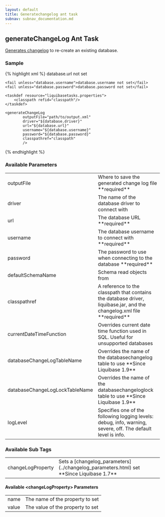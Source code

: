 ```yaml
---
layout: default
title: Generatechangelog ant task
subnav: subnav_documentation.md
---
```


## generateChangeLog Ant Task ##

[Generates changelog](../generating_changelogs.html) to re-create an existing database.


### Sample ###

{% highlight xml %}
<target name="generateChangelog" depends="prepare">
    <fail unless="database.url">database.url not set</fail>

    <fail unless="database.username">database.username not set</fail>
    <fail unless="database.password">database.password not set</fail>

    <taskdef resource="liquibasetasks.properties">
        <classpath refid="classpath"/>
    </taskdef>

    <generateChangeLog
            outputFile="path/to/output.xml"
            driver="${database.driver}"
            url="${database.url}"
            username="${database.username}"
            password="${database.password}"
            classpathref="classpath"
            />
</target>
{% endhighlight %}



### Available Parameters ###

<table>
<tr><td>outputFile</td><td>Where to save the generated change log file **required**  </td></tr>
<tr><td>driver</td><td>The name of the database driver to connect with</td></tr>
<tr><td>url</td><td>The database URL **required**  </td></tr>
<tr><td>username</td><td>The database username to connect with **required**  </td></tr>
<tr><td>password</td><td>The password to use when connecting to the database **required**  </td></tr>
<tr><td>defaultSchemaName</td><td>Schema read objects from  </td></tr>
<tr><td>classpathref</td><td>A reference to the classpath that contains the database driver, liquibase.jar, and the changelog.xml file **required**  </td></tr>
<tr><td>currentDateTimeFunction</td><td>Overrides current date time function used in SQL. Useful for unsupported databases</td></tr>
<tr><td>databaseChangeLogTableName</td><td>Overrides the name of the databasechangelog table to use **Since Liquibase 1.9** </td></tr>
<tr><td>databaseChangeLogLockTableName</td><td>Overrides the name of the databasechangeloglock table to use **Since Liquibase 1.9** </td></tr>
<tr><td>logLevel</td><td>Specifies one of the following logging levels: debug, info, warning, severe, off. The default level is info.</td></tr>
</table>

### Available Sub Tags ###
<table>
<tr><td>changeLogProperty</td><td>Sets a [changelog_parameters](../changelog_parameters.html) set **Since Liquibase 1.7** </td></tr>
</table>

#### Available &lt;changeLogProperty&gt; Parameters ####
<table>
<tr><td>name</td><td>The name of the property to set</td></tr>
<tr><td>value</td><td>The value of the property to set</td></tr>
</table>
